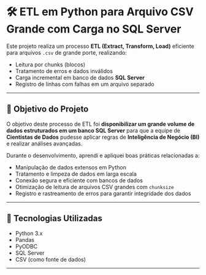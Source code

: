 # 🛠️ ETL em Python para Arquivo CSV Grande com Carga no SQL Server

Este projeto realiza um processo **ETL (Extract, Transform, Load)** eficiente para arquivos `.csv` de grande porte, realizando:

- Leitura por chunks (blocos)
- Tratamento de erros e dados inválidos
- Carga incremental em banco de dados **SQL Server**
- Registro de linhas com falhas em um arquivo separado

---

## 🎯 Objetivo do Projeto

O objetivo deste processo de ETL foi **disponibilizar um grande volume de dados estruturados em um banco SQL Server** para que a equipe de **Cientistas de Dados** pudesse aplicar regras de **Inteligência de Negócio (BI)** e realizar análises avançadas.

Durante o desenvolvimento, aprendi e apliquei boas práticas relacionadas a:

- Manipulação de dados extensos em Python
- Tratamento e limpeza de dados em larga escala
- Conexão segura e eficiente com bancos de dados
- Otimização de leitura de arquivos CSV grandes com `chunksize`
- Registro e rastreamento de erros para garantir integridade dos dados

---

## 🚀 Tecnologias Utilizadas

- Python 3.x
- Pandas
- PyODBC
- SQL Server
- CSV (como fonte de dados)

---
